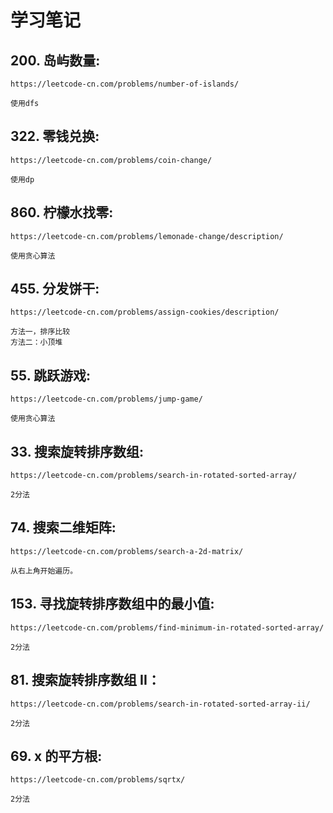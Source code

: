 # 学习笔记


## 200. 岛屿数量:

    https://leetcode-cn.com/problems/number-of-islands/
    
    使用dfs
    
## 322. 零钱兑换:

    https://leetcode-cn.com/problems/coin-change/
    
    使用dp
    
## 860. 柠檬水找零:

    https://leetcode-cn.com/problems/lemonade-change/description/
    
    使用贪心算法
    
## 455. 分发饼干:

    https://leetcode-cn.com/problems/assign-cookies/description/
    
    方法一，排序比较
    方法二：小顶堆
    
## 55. 跳跃游戏:

    https://leetcode-cn.com/problems/jump-game/
    
    使用贪心算法
    
## 33. 搜索旋转排序数组:

    https://leetcode-cn.com/problems/search-in-rotated-sorted-array/
    
    2分法
    
## 74. 搜索二维矩阵:

    https://leetcode-cn.com/problems/search-a-2d-matrix/
    
    从右上角开始遍历。
    
## 153. 寻找旋转排序数组中的最小值:

    https://leetcode-cn.com/problems/find-minimum-in-rotated-sorted-array/
    
    2分法
    
## 81. 搜索旋转排序数组 II：

    https://leetcode-cn.com/problems/search-in-rotated-sorted-array-ii/
    
    2分法
    
## 69. x 的平方根:

    https://leetcode-cn.com/problems/sqrtx/
    
    2分法
